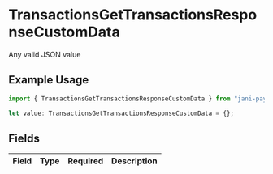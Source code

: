 # TransactionsGetTransactionsResponseCustomData

Any valid JSON value

## Example Usage

```typescript
import { TransactionsGetTransactionsResponseCustomData } from "jani-payments/models/operations";

let value: TransactionsGetTransactionsResponseCustomData = {};
```

## Fields

| Field       | Type        | Required    | Description |
| ----------- | ----------- | ----------- | ----------- |